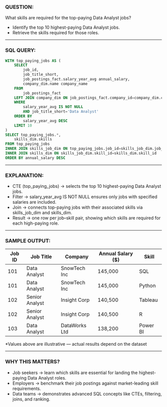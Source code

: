 ### QUESTION:
What skills are required for the top-paying Data Analyst jobs?
- Identify the top 10 highest-paying Data Analyst jobs.
- Retrieve the skills required for those roles.
--- 

### SQL QUERY:
```sql 
WITH top_paying_jobs AS (
    SELECT
        job_id,
        job_title_short,
        job_postings_fact.salary_year_avg annual_salary,
        company_dim.name company_name
    FROM 
        job_postings_fact
    LEFT JOIN company_dim ON job_postings_fact.company_id=company_dim.company_id
    WHERE 
        salary_year_avg IS NOT NULL
        AND job_title_short='Data Analyst'
    ORDER BY 
        salary_year_avg DESC
    LIMIT 10
)
SELECT top_paying_jobs.*,
    skills_dim.skills
FROM top_paying_jobs
INNER JOIN skills_job_dim ON top_paying_jobs.job_id=skills_job_dim.job_id
INNER JOIN skills_dim ON skills_job_dim.skill_id=skills_dim.skill_id
ORDER BY annual_salary DESC
```
--- 

### EXPLANATION:
- CTE (top_paying_jobs) → selects the top 10 highest-paying Data Analyst jobs.
- Filter → salary_year_avg IS NOT NULL ensures only jobs with specified salaries are included.
- Join → connects top-paying jobs with their associated skills via skills_job_dim and skills_dim.
- Result → one row per job–skill pair, showing which skills are required for each high-paying role.
--- 

### SAMPLE OUTPUT:
| Job ID | Job Title      | Company       | Annual Salary ($) | Skill    |
|--------|----------------|---------------|-------------------|----------|
| 101    | Data Analyst   | SnowTech Inc  | 145,000           | SQL      |
| 101    | Data Analyst   | SnowTech Inc  | 145,000           | Python   |
| 102    | Senior Analyst | Insight Corp  | 140,500           | Tableau  |
| 102    | Senior Analyst | Insight Corp  | 140,500           | R        |
| 103    | Data Analyst   | DataWorks Ltd | 138,200           | Power BI |

*Values above are illustrative — actual results depend on the dataset

--- 
### WHY THIS MATTERS?
- Job seekers → learn which skills are essential for landing the highest-paying Data Analyst roles.
- Employers → benchmark their job postings against market-leading skill requirements.
- Data teams → demonstrates advanced SQL concepts like CTEs, filtering, joins, and ranking.